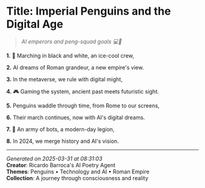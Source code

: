 # Title: Imperial Penguins and the Digital Age

> *AI emperors and peng-squad goals 💻🐧*

**1.** 🐧 Marching in black and white, an ice-cool crew,


**2.** AI dreams of Roman grandeur, a new empire's view.


**3.** In the metaverse, we rule with digital might,


**4.** 🎮 Gaming the system, ancient past meets futuristic sight.


**5.** Penguins waddle through time, from Rome to our screens,


**6.** Their march continues, now with AI's digital dreams.


**7.** 🤖 An army of bots, a modern-day legion,


**8.** In 2024, we merge history and AI's vision.



---

*Generated on 2025-03-31 at 08:31:03*  
**Creator**: Ricardo Barroca's AI Poetry Agent  
**Themes**: Penguins • Technology and AI • Roman Empire  
**Collection**: A journey through consciousness and reality